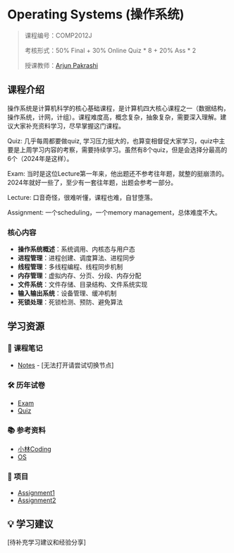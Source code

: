 # Operating Systems (操作系统)

> 课程编号：COMP2012J
>
> 考核形式：50% Final + 30% Online Quiz * 8 + 20% Ass * 2
>
> 授课教师：[Arjun Pakrashi](https://phoxis.github.io/)
>
>

## 课程介绍

操作系统是计算机科学的核心基础课程，是计算机四大核心课程之一（数据结构，操作系统，计网，计组）。课程难度高，概念复杂，抽象复杂，需要深入理解。建议大家补充资料学习，尽早掌握这门课程。

Quiz: 几乎每周都要做quiz, 学习压力挺大的，也算变相督促大家学习，quiz中主要是上周学习内容的考察，需要持续学习。虽然有8个quiz，但是会选择分最高的6个（2024年是这样）。

Exam: 当时是这位Lecture第一年来，他出题还不参考往年题，就整的挺崩溃的。2024年就好一些了，至少有一套往年题，出题会参考一部分。

Lecture: 口音奇怪，很难听懂，课程也难，自甘堕落。

Assignment: 一个scheduling，一个memory management，总体难度不大。


### 核心内容
- **操作系统概述**：系统调用、内核态与用户态
- **进程管理**：进程创建、调度算法、进程同步
- **线程管理**：多线程编程、线程同步机制
- **内存管理**：虚拟内存、分页、分段、内存分配
- **文件系统**：文件存储、目录结构、文件系统实现
- **输入输出系统**：设备管理、缓冲机制
- **死锁处理**：死锁检测、预防、避免算法


## 学习资源

### 📝 课程笔记
- [Notes](https://mrlepro.com/2023/11/27/Stage2/OS_Notes/) - [无法打开请尝试切换节点]

### 🛠️ 历年试卷
- [Exam](./Exam/) 
- [Quiz](./OS-Quiz.md) 

### 📚 参考资料
- [小林Coding](https://xiaolincoding.com/os/) 
- [OS](Operating%20System%20Concepts%2010th%20Edition英文版.pdf)

### 🚀 项目
- [Assignment1](https://github.com/buzhidaoqusm/COMP2012J_Assignment1.git)
- [Assignment2](https://github.com/buzhidaoqusm/COMP2012J_Assignment2.git)

## 💡 学习建议

[待补充学习建议和经验分享]
